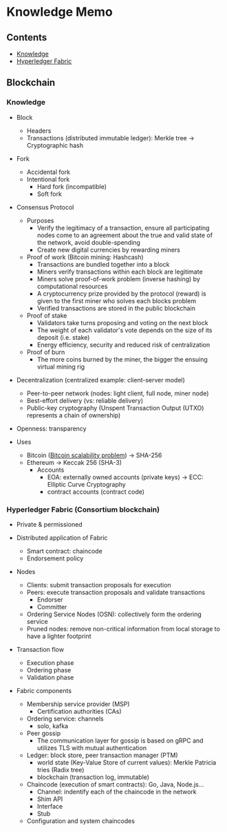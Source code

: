 # Knowledge Memo

## Contents

- [Knowledge](#knowledge)
- [Hyperledger Fabric](#hyperledger-fabric-consortium-blockchain)

## Blockchain

### Knowledge

- Block
  - Headers
  - Transactions (distributed immutable ledger): Merkle tree → Cryptographic hash

- Fork
  - Accidental fork
  - Intentional fork
    - Hard fork (incompatible)
    - Soft fork

- Consensus Protocol
  - Purposes
    - Verify the legitimacy of a transaction, ensure all participating nodes come to an agreement about the true and valid state of the network, avoid double-spending
    - Create new digital currencies by rewarding miners
  - Proof of work (Bitcoin mining: Hashcash)
    - Transactions are bundled together into a block
    - Miners verify transactions within each block are legitimate
    - Miners solve proof-of-work problem (inverse hashing) by computational resources
    - A cryptocurrency prize provided by the protocol (reward) is given to the first miner who solves each blocks problem
    - Verified transactions are stored in the public blockchain
  - Proof of stake
    - Validators take turns proposing and voting on the next block
    - The weight of each validator's vote depends on the size of its deposit (i.e. stake)
    - Energy efficiency, security and reduced risk of centralization
  - Proof of burn
    - The more coins burned by the miner, the bigger the ensuing virtual mining rig

- Decentralization (centralized example: client-server model)
  - Peer-to-peer network (nodes: light client, full node, miner node)
  - Best-effort delivery (vs: reliable delivery)
  - Public-key cryptography (Unspent Transaction Output (UTXO) represents a chain of ownership)

- Openness: transparency

- Uses
  - Bitcoin ([Bitcoin scalability problem](https://en.wikipedia.org/wiki/Bitcoin_scalability_problem)) → SHA-256
  - Ethereum → Keccak 256 (SHA-3)
    - Accounts
      - EOA: externally owned accounts (private keys) → ECC: Elliptic Curve Cryptography
      - contract accounts (contract code)

### Hyperledger Fabric (Consortium blockchain)

- Private & permissioned

- Distributed application of Fabric
  - Smart contract: chaincode
  - Endorsement policy

- Nodes
  - Clients: submit transaction proposals for execution
  - Peers: execute transaction proposals and validate transactions
    - Endorser
    - Committer
  - Ordering Service Nodes (OSN): collectively form the ordering service
  - Pruned nodes: remove non-critical information from local storage to have a lighter footprint

- Transaction flow
  - Execution phase
  - Ordering phase
  - Validation phase

- Fabric components
  - Membership service provider (MSP)
    - Certification authorities (CAs)
  - Ordering service: channels
    - solo, kafka
  - Peer gossip
    - The communication layer for gossip is based on gRPC and utilizes TLS with mutual authentication
  - Ledger: block store, peer transaction manager (PTM)
    - world state (Key-Value Store of current values): Merkle Patricia tries (Radix tree)
    - blockchain (transaction log, immutable)
  - Chaincode (execution of smart contracts): Go, Java, Node.js...
    - Channel: indentify each of the chaincode in the network
    - Shim API
    - Interface
    - Stub
  - Configuration and system chaincodes
